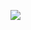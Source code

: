 ![](http://www.plantuml.com/plantuml/proxy?cache=no&src=https://raw.githubusercontent.com/oleksandrblazhko/ai202-polyanskij/ai202-polyanskij_with_laboratory_work_7/2-SoftwareDesign/2.7-PlantUML/UML-UseCase.puml)
